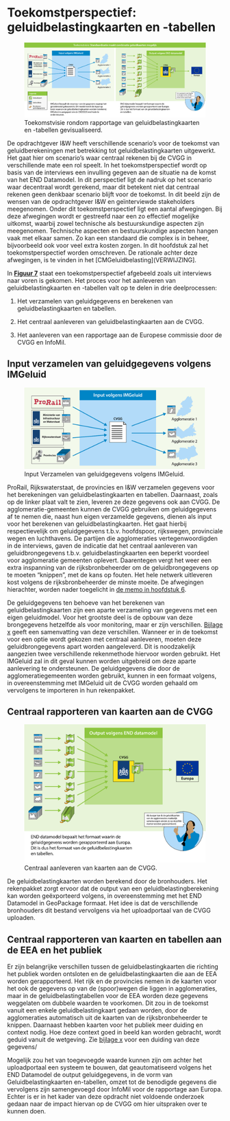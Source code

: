Toekomstperspectief: geluidbelastingkaarten en -tabellen
=============

<figure id="Figuur_7">
<img src="media/figuur7.png" alt="">
<figcaption>Toekomstvisie rondom rapportage van geluidbelastingkaarten en -tabellen gevisualiseerd.</figcaption>
</figure>

De opdrachtgever I&W heeft verschillende scenario’s voor de toekomst van
geluidberekeningen met betrekking tot geluidbelastingkaarten uitgewerkt. Het
gaat hier om scenario’s waar centraal rekenen bij de CVGG in verschillende mate
een rol speelt. In het toekomstperspectief wordt op basis van de interviews een
invulling gegeven aan de situatie na de komst van het END Datamodel. In dit
perspectief ligt de nadruk op het scenario waar decentraal wordt gerekend, maar
dit betekent niet dat centraal rekenen geen denkbaar scenario blijft voor de
toekomst. In dit beeld zijn de wensen van de opdrachtgever I&W en geïnterviewde
stakeholders meegenomen. Onder dit toekomstperspectief ligt een aantal
afwegingen. Bij deze afwegingen wordt er gestreefd naar een zo effectief
mogelijke uitkomst, waarbij zowel technische als bestuurskundige aspecten zijn
meegenomen. Technische aspecten en bestuurskundige aspecten hangen vaak met
elkaar samen. Zo kan een standaard die complex is in beheer, bijvoorbeeld ook
voor veel extra kosten zorgen. In dit hoofdstuk zal het toekomstperspectief
worden omschreven. De rationale achter deze afwegingen, is te vinden in het
[CMGeluidbelasting](VERWIJZING].

In [**Figuur 7**](\#Figuur_7) staat een toekomstperspectief afgebeeld
zoals uit interviews naar voren is gekomen. Het proces voor het aanleveren van
geluidbelastingkaarten en -tabellen valt op te delen in drie deelprocessen:

1.  Het verzamelen van geluidgegevens en berekenen van geluidbelastingkaarten en
    tabellen.

2.  Het centraal aanleveren van geluidbelastingkaarten aan de CVGG.

3.  Het aanleveren van een rapportage aan de Europese commissie door de CVGG en
    InfoMil.

Input verzamelen van geluidgegevens volgens IMGeluid
----------------------------------------------------

<figure id="Figuur_8">
<img src="media/figuur8.png" alt="">
<figcaption>Input Verzamelen van geluidgegevens volgens IMGeluid.</figcaption>
</figure>

ProRail, Rijkswaterstaat, de provincies en I&W verzamelen gegevens voor het
berekeningen van geluidbelastingkaarten en tabellen. Daarnaast, zoals op de
linker plaat valt te zien, leveren ze deze gegevens ook aan CVGG. De
agglomeratie-gemeenten kunnen de CVGG gebruiken om geluidgegevens af te nemen
die, naast hun eigen verzamelde gegevens, dienen als input voor het berekenen
van geluidbelastingkaarten. Het gaat hierbij respectievelijk om geluidgegevens
t.b.v. hoofdspoor, rijkswegen, provinciale wegen en luchthavens. De partijen die
agglomeraties vertegenwoordigden in de interviews, gaven de indicatie dat het
centraal aanleveren van geluidbrongegevens t.b.v. geluidbelastingkaarten een
beperkt voordeel voor agglomeratie gemeenten oplevert. Daarentegen vergt het
weer een extra inspanning van de rijksbronbeheerder om de geluidbrongegevens op
te moeten “knippen”, met de kans op fouten. Het hele netwerk uitleveren kost
volgens de rijksbronbeheerder de minste moeite. De afwegingen hierachter, worden
nader toegelicht in [de memo in hoofdstuk 6](VERWIJZING).

De geluidgegevens ten behoeve van het berekenen van geluidbelastingkaarten zijn
een aparte verzameling van gegevens met een eigen geluidmodel. Voor het grootste
deel is de opbouw van deze brongegevens hetzelfde als voor monitoring, maar er
zijn verschillen. [Bijlage x](VERWIJZING) geeft een samenvatting van deze
verschillen. Wanneer er in de toekomst voor een optie wordt gekozen met centraal
aanleveren, moeten deze geluidbrongegevens apart worden aangeleverd. Dit is
noodzakelijk aangezien twee verschillende rekenmethode hiervoor worden gebruikt.
Het IMGeluid zal in dit geval kunnen worden uitgebreid om deze aparte
aanlevering te ondersteunen. De geluidgegevens die door de agglomeratiegemeenten
worden gebruikt, kunnen in een formaat volgens, in overeenstemming met IMGeluid
uit de CVGG worden gehaald om vervolgens te importeren in hun rekenpakket.

Centraal rapporteren van kaarten aan de CVGG
-------------------------------------------

<figure id="Figuur_9">
<img src="media/figuur9.png" alt="">
<figcaption>Centraal aanleveren van kaarten aan de CVGG.</figcaption>
</figure>

De geluidbelastingkaarten worden berekend door de bronhouders. Het rekenpakket
zorgt ervoor dat de output van een geluidbelastingberekening kan worden
geëxporteerd volgens, in overeenstemming met het END Datamodel in GeoPackage
formaat. Het idee is dat de verschillende bronhouders dit bestand vervolgens via
het uploadportaal van de CVGG uploaden.


Centraal rapporteren van kaarten en tabellen aan de EEA en het publiek
------------------------------------------------------------------

Er zijn belangrijke verschillen tussen de geluidbelastingkaarten die richting
het publiek worden ontsloten en de geluidbelastingkaarten die aan de EEA worden
gerapporteerd. Het rijk en de provincies nemen in de kaarten voor het ook de
gegevens op van de (spoor)wegen die liggen in agglomeraties, maar in de
geluidbelastingtabellen voor de EEA worden deze gegevens weggelaten om dubbele
waarden te voorkomen. Dit zou in de toekomst vanuit een enkele
geluidbelastingkaart gedaan worden, door de agglomeraties automatisch uit de
kaarten van de rijksbronbeheerder te knippen. Daarnaast hebben kaarten voor het
publiek meer duiding en context nodig. Hoe deze context goed in beeld kan worden
gebracht, wordt geduid vanuit de wetgeving. Zie [bijlage x](VERWIJZING) voor een
duiding van deze gegevens/

Mogelijk zou het van toegevoegde waarde kunnen zijn om achter het uploadportaal
een systeem te bouwen, dat geautomatiseerd volgens het END Datamodel de output
geluidgegevens, in de vorm van Geluidbelastingkaarten en-tabellen, omzet tot de
benodigde gegevens die vervolgens zijn samengevoegd door InfoMil voor de
rapportage aan Europa. Echter is er in het kader van deze opdracht niet
voldoende onderzoek gedaan naar de impact hiervan op de CVGG om hier uitspraken
over te kunnen doen.
